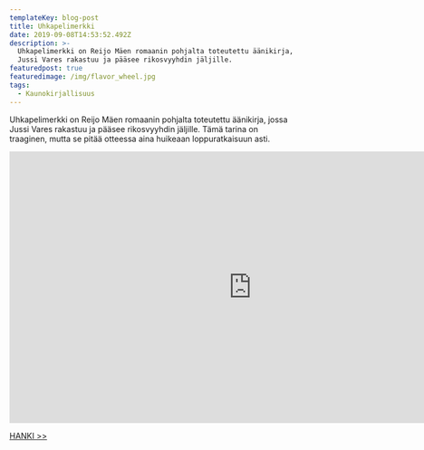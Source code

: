 ```yaml
---
templateKey: blog-post
title: Uhkapelimerkki
date: 2019-09-08T14:53:52.492Z
description: >-
  Uhkapelimerkki on Reijo Mäen romaanin pohjalta toteutettu äänikirja, jossa
  Jussi Vares rakastuu ja pääsee rikosvyyhdin jäljille. 
featuredpost: true
featuredimage: /img/flavor_wheel.jpg
tags:
  - Kaunokirjallisuus
---
```

Uhkapelimerkki on Reijo Mäen romaanin pohjalta toteutettu äänikirja, jossa Jussi Vares rakastuu ja pääsee rikosvyyhdin jäljille. Tämä tarina on traaginen, mutta se pitää otteessa aina huikeaan loppuratkaisuun asti.

<iframe width="853" height="480" src="https://www.youtube.com/embed/D7zU9-pDq3E" frameborder="0" allow="accelerometer; autoplay; encrypted-media; gyroscope; picture-in-picture" allowfullscreen></iframe>

[HANKI >>](http://clk.tradedoubler.com/click?p(345)a(1824918)g(16952822)url(http://cdon.fi/audio_book/reijo-m%C3%A4ki/uhkapelimerkki-18946558))
